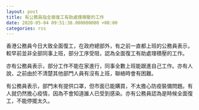 ```yaml
---
layout: post
title: 有公務員指全面復工有助處理積壓的工作
date: 2020-05-04 09:51:38.000000000 +08:00
categories: rss
---
```


香港公務員今日大致全面復工，在政府總部外，有之前一直都上班的公務員表示，較早前並非全部同事上班，部分工序受阻，認為全面復工有助處理積壓的工作。

亦有公務員表示，部分工作不能在家進行，同事全數上班能跟進自己工作。亦有人說，之前由於不清楚其他部門人員有沒有上班，聯絡時會有困難。

有公務員表示，部門未有提供口罩，但巿面已能購買，不太擔心防疫裝備問題。有人就仍然擔心疫情，因為不會知道誰人已受到感染。亦有公務員認為是時候全面復工，不能停擺太久。
